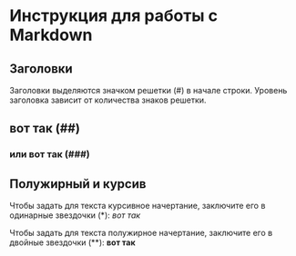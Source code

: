 # Инструкция для работы с Markdown

## Заголовки

Заголовки выделяются значком решетки (#) в начале строки. Уровень заголовка зависит от количества знаков решетки.

## вот так (##)

### или вот так (###)

## Полужирный и курсив

Чтобы задать для текста курсивное начертание, заключите его в одинарные звездочки (*):
*вот так*

Чтобы задать для текста полужирное начертание, заключите его в двойные звездочки (**):
**вот так**